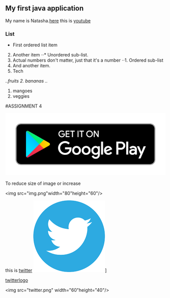 ## My first java application
My name is Natasha.[here](https://www.google.com)
this is [youtube](https://www.youtube.com)


### List
- First ordered list item
2. Another item
⋅⋅* Unordered sub-list. 
1. Actual numbers don't matter, just that it's a number
⋅⋅1. Ordered sub-list
4. And another item.
5. Tech


..*fruits
2. bananas
..*
1. mangoes
2. veggies


#ASSIGNMENT 4



![playstorelogo](playstore.png)

To reduce size of image or increase

<img src="img.png"width="80"height="60"/>


this is [twitter](www.twitter.com)
<a href="http://twitter.com.au/" rel="some text">![Foo](twitter.png)]</a>

[twitterlogo](twitter.png)


<img src="twitter.png" width="60"height="40"/>
